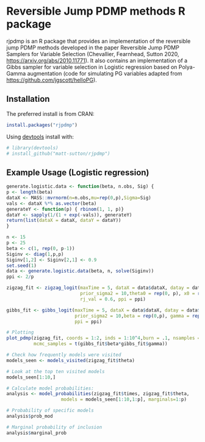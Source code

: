 # Reversible Jump PDMP methods R package

rjpdmp is an R package that provides an implementation of the reversible jump PDMP methods developed in the paper Reversible Jump PDMP Samplers for Variable Selection (Chevallier, Fearnhead, Sutton 2020, https://arxiv.org/abs/2010.11771). It also contains an implementation of a Gibbs sampler for variable selection in Logistic regression based on Polya-Gamma augmentation (code for simulating PG variables adapted from https://github.com/jgscott/helloPG).

Installation
------------

The preferred install is from CRAN:
```R
install.packages("rjpdmp")
```

Using [devtools](https://github.com/r-lib/devtools) install with:

```R
# library(devtools)
# install_github("matt-sutton/rjpdmp")
```

Example Usage (Logistic regression)
--------------------------

```R
generate.logistic.data <- function(beta, n.obs, Sig) {
p <- length(beta)
dataX <- MASS::mvrnorm(n=n.obs,mu=rep(0,p),Sigma=Sig)
vals <- dataX %*% as.vector(beta)
generateY <- function(p) { rbinom(1, 1, p)}
dataY <- sapply(1/(1 + exp(-vals)), generateY)
return(list(dataX = dataX, dataY = dataY))
}

n <- 15
p <- 25
beta <- c(1, rep(0, p-1))
Siginv <- diag(1,p,p)
Siginv[1,2] <- Siginv[2,1] <- 0.9
set.seed(1)
data <- generate.logistic.data(beta, n, solve(Siginv))
ppi <- 2/p

zigzag_fit <- zigzag_logit(maxTime = 5, dataX = data$dataX, datay = data$dataY,
                           prior_sigma2 = 10,theta0 = rep(0, p), x0 = rep(0, p), 
                           rj_val = 0.6, ppi = ppi)

gibbs_fit <- gibbs_logit(maxTime = 5, dataX = data$dataX, datay = data$dataY,
                         prior_sigma2 = 10,beta = rep(0,p), gamma = rep(0,p),
                         ppi = ppi)

# Plotting
plot_pdmp(zigzag_fit, coords = 1:2, inds = 1:10^4,burn = .1, nsamples = 5*1e4, 
          mcmc_samples = t(gibbs_fit$beta*gibbs_fit$gamma))

# Check how frequently models were visited
models_seen <- models_visited(zigzag_fit$theta)

# Look at the top ten visited models
models_seen[1:10,]

# Calculate model probabilities:
analysis <- model_probabilities(zigzag_fit$times, zigzag_fit$theta,
                    models = models_seen[1:10,1:p], marginals=1:p)

# Probability of specific models 
analysis$prob_mod

# Marginal probability of inclusion
analysis$marginal_prob

```

